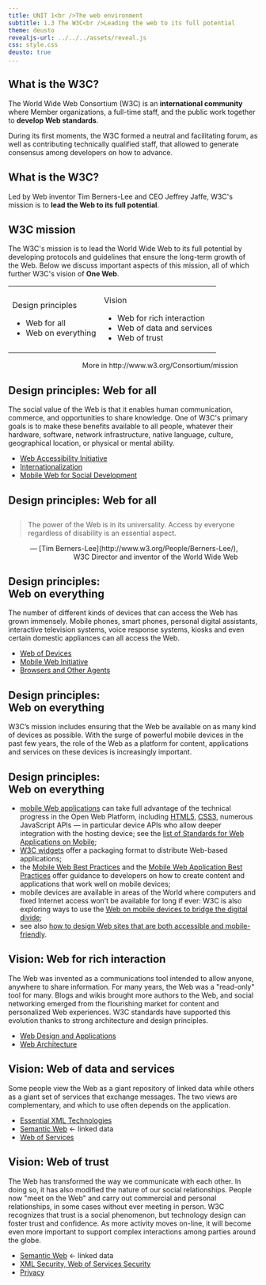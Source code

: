 ```yaml
---
title: UNIT 1<br />The web environment
subtitle: 1.3 The W3C<br />Leading the web to its full potential
theme: deusto
revealjs-url: ../../../assets/reveal.js
css: style.css
deusto: true
...
```


## What is the W3C?

The World Wide Web Consortium (W3C) is an **international community** where Member organizations, a full-time staff, and the public work together to **develop Web standards**. 

During its first moments, the W3C formed a neutral and facilitating forum, as well as contributing technically qualified staff, that allowed to generate consensus among developers on how to advance. 

## What is the W3C?

Led by Web inventor Tim Berners-Lee and CEO Jeffrey Jaffe, W3C's mission is to **lead the Web to its full potential**. 

## W3C mission

The W3C's mission is to lead the World Wide Web to its full potential by developing protocols and guidelines that ensure the long-term growth of the Web. Below we discuss important aspects of this mission, all of which further W3C's vision of **One Web**.

<table class="smaller"><tr><td> 

Design principles

- Web for all
- Web on everything

</td><td>

Vision

- Web for rich interaction
- Web of data and services
- Web of trust

</td></tr></table>

<figure style="text-align:right;"><figcaption>More in http://www.w3.org/Consortium/mission</figcaption></figure>

## Design principles: Web for all

<div class="small">
The social value of the Web is that it enables human communication, commerce, and opportunities to share knowledge. One of W3C's primary goals is to make these benefits available to all people, whatever their hardware, software, network infrastructure, native language, culture, geographical location, or physical or mental ability. 
</div>

- [Web Accessibility Initiative](http://www.w3.org/WAI/)
- [Internationalization](http://www.w3.org/International/)
- [Mobile Web for Social Development](http://www.w3.org/2008/MW4D/)

## Design principles: Web for all

<blockquote style="margin-top:2em;">
    <p>The power of the Web is in its universality. Access by everyone regardless of disability is an essential aspect.</p>
</blockquote>

<figure style="text-align:right;"><figcaption>&mdash; [Tim Berners-Lee](http://www.w3.org/People/Berners-Lee/), W3C Director and inventor of the World Wide Web
</figcaption></figure>

## Design principles: <br />Web on everything

The number of different kinds of devices that can access the Web has grown immensely. Mobile phones, smart phones, personal digital assistants, interactive television systems, voice response systems, kiosks and even certain domestic appliances can all access the Web. 

- [Web of Devices](http://www.w3.org/standards/webofdevices/)
- [Mobile Web Initiative](http://www.w3.org/Mobile/)
- [Browsers and Other Agents](http://www.w3.org/standards/agents/Overview.html)

## Design principles: <br />Web on everything

W3C’s mission includes ensuring that the Web be available on as many kind of devices as possible. With the surge of powerful mobile devices in the past few years, the role of the Web as a platform for content, applications and services on these devices is increasingly important.

## Design principles: <br />Web on everything

<div class="smaller">

- [mobile Web applications](http://www.w3.org/standards/techs/mobileapp) can take full advantage of the technical progress in the Open Web Platform, including [HTML5](http://www.w3.org/standards/techs/html), [CSS3](http://www.w3.org/standards/techs/css), numerous JavaScript APIs — in particular device APIs who allow deeper integration with the hosting device; see the [list of Standards for Web Applications on Mobile](http://www.w3.org/Mobile/mobile-web-app-state/);
- [W3C widgets](http://www.w3.org/standards/techs/widgets) offer a packaging format to distribute Web-based applications;
- <span class="fragment grow">the [Mobile Web Best Practices](http://www.w3.org/TR/mobile-bp) and the [Mobile Web Application Best Practices](http://www.w3.org/TR/mwabp) offer guidance to developers on how to create content and applications that work well on mobile devices;</span>
- <span class="fragment grow">mobile devices are available in areas of the World where computers and fixed Internet access won’t be available for long if ever: W3C is also exploring ways to use the [Web on mobile devices to bridge the digital divide](http://www.w3.org/2008/MW4D/);</span>
- see also [how to design Web sites that are both accessible and mobile-friendly](http://www.w3.org/WAI/mobile/).

</div>

## Vision: Web for rich interaction

<div class="small">
The Web was invented as a communications tool intended to allow anyone, anywhere to share information. For many years, the Web was a "read-only" tool for many. Blogs and wikis brought more authors to the Web, and social networking emerged from the flourishing market for content and personalized Web experiences. W3C standards have supported this evolution thanks to strong architecture and design principles. 
</div>

- [Web Design and Applications](http://www.w3.org/standards/webdesign/)
- [Web Architecture](http://www.w3.org/standards/webarch/)

## Vision: Web of data and services

Some people view the Web as a giant repository of linked data while others as a giant set of services that exchange messages. The two views are complementary, and which to use often depends on the application. 

- [Essential XML Technologies](http://www.w3.org/standards/xml/)
- [Semantic Web](http://www.w3.org/standards/semanticweb/) <span class="fragment">&larr; linked data</span>
- [Web of Services](http://www.w3.org/standards/webofservices/)

## Vision: Web of trust

<div class="small">
The Web has transformed the way we communicate with each other. In doing so, it has also modified the nature of our social relationships. People now "meet on the Web" and carry out commercial and personal relationships, in some cases without ever meeting in person. W3C recognizes that trust is a social phenomenon, but technology design can foster trust and confidence. As more activity moves on-line, it will become even more important to support complex interactions among parties around the globe. 
</div>

- [Semantic Web](http://www.w3.org/standards/semanticweb/) <span class="fragment">&larr; linked data</span>
- [XML Security, Web of Services Security](http://www.w3.org/standards/xml/security)
- [Privacy](http://www.w3.org/standards/webdesign/privacy)
